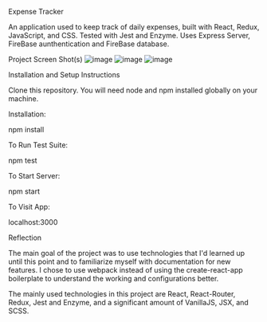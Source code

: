 Expense Tracker

An application used to keep track of daily expenses, built with React, Redux, JavaScript, and CSS. Tested with Jest and Enzyme. Uses Express Server, FireBase aunthentication and FireBase database.

Project Screen Shot(s)
![image](https://user-images.githubusercontent.com/35213866/67166317-36984380-f35c-11e9-9c65-41c9a762dc8a.png)
![image](https://user-images.githubusercontent.com/35213866/67166420-3c425900-f35d-11e9-9041-10fb99053f73.png)
![image](https://user-images.githubusercontent.com/35213866/67166423-45cbc100-f35d-11e9-994f-f75aee7af1e7.png)

Installation and Setup Instructions

Clone this repository. You will need node and npm installed globally on your machine.

Installation:

npm install

To Run Test Suite:

npm test

To Start Server:

npm start

To Visit App:

localhost:3000



Reflection


The main goal of the project was to use technologies that I'd learned up until this point and to familiarize myself with documentation for new features. 
I chose to use webpack instead of using the create-react-app boilerplate to understand the working and configurations better.

The mainly used technologies in this project are React, React-Router, Redux, Jest and Enzyme, and a significant amount of VanillaJS, JSX, and SCSS.
